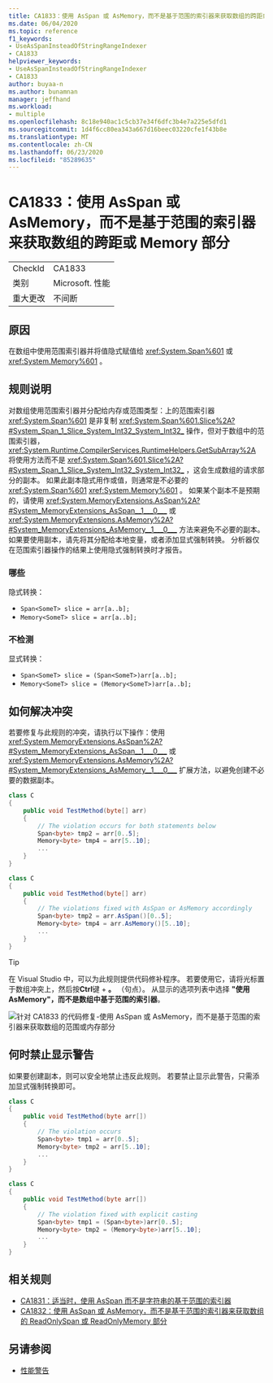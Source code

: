 ```yaml
---
title: CA1833：使用 AsSpan 或 AsMemory，而不是基于范围的索引器来获取数组的跨距或 Memory 部分
ms.date: 06/04/2020
ms.topic: reference
f1_keywords:
- UseAsSpanInsteadOfStringRangeIndexer
- CA1833
helpviewer_keywords:
- UseAsSpanInsteadOfStringRangeIndexer
- CA1833
author: buyaa-n
ms.author: bunamnan
manager: jeffhand
ms.workload:
- multiple
ms.openlocfilehash: 8c18e940ac1c5cb37e34f6dfc3b4e7a225e5dfd1
ms.sourcegitcommit: 1d4f6cc80ea343a667d16beec03220cfe1f43b8e
ms.translationtype: MT
ms.contentlocale: zh-CN
ms.lasthandoff: 06/23/2020
ms.locfileid: "85289635"
---
```

# <a name="ca1833-use-asspan-or-asmemory-instead-of-range-based-indexers-for-getting-span-or-memory-portion-of-an-array"></a>CA1833：使用 AsSpan 或 AsMemory，而不是基于范围的索引器来获取数组的跨距或 Memory 部分

|||
|-|-|
|CheckId|CA1833|
|类别|Microsoft. 性能|
|重大更改|不间断|

## <a name="cause"></a>原因

在数组中使用范围索引器并将值隐式赋值给 <xref:System.Span%601> 或 <xref:System.Memory%601> 。

## <a name="rule-description"></a>规则说明

对数组使用范围索引器并分配给内存或范围类型：上的范围索引器 <xref:System.Span%601> 是非复制 <xref:System.Span%601.Slice%2A?#System_Span_1_Slice_System_Int32_System_Int32_> 操作，但对于数组中的范围索引器， <xref:System.Runtime.CompilerServices.RuntimeHelpers.GetSubArray%2A> 将使用方法而不是 <xref:System.Span%601.Slice%2A?#System_Span_1_Slice_System_Int32_System_Int32_> ，这会生成数组的请求部分的副本。 如果此副本隐式用作或值，则通常是不必要的 <xref:System.Span%601> <xref:System.Memory%601> 。 如果某个副本不是预期的，请使用 <xref:System.MemoryExtensions.AsSpan%2A?#System_MemoryExtensions_AsSpan__1___0___> 或 <xref:System.MemoryExtensions.AsMemory%2A?#System_MemoryExtensions_AsMemory__1___0___> 方法来避免不必要的副本。 如果要使用副本，请先将其分配给本地变量，或者添加显式强制转换。 分析器仅在范围索引器操作的结果上使用隐式强制转换时才报告。

### <a name="detects"></a>哪些

隐式转换：
- `Span<SomeT> slice = arr[a..b];`
- `Memory<SomeT> slice = arr[a..b];`

### <a name="does-not-detect"></a>不检测

显式转换：
- `Span<SomeT> slice = (Span<SomeT>)arr[a..b];`
- `Memory<SomeT> slice = (Memory<SomeT>)arr[a..b];`

## <a name="how-to-fix-violations"></a>如何解决冲突

若要修复与此规则的冲突，请执行以下操作：使用 <xref:System.MemoryExtensions.AsSpan%2A?#System_MemoryExtensions_AsSpan__1___0___> 或 <xref:System.MemoryExtensions.AsMemory%2A?#System_MemoryExtensions_AsMemory__1___0___> 扩展方法，以避免创建不必要的数据副本。

```csharp
class C
{
    public void TestMethod(byte[] arr)
    {
        // The violation occurs for both statements below
        Span<byte> tmp2 = arr[0..5];
        Memory<byte> tmp4 = arr[5..10];     
        ...
    }
}
```

```csharp
class C
{
    public void TestMethod(byte[] arr)
    {
        // The violations fixed with AsSpan or AsMemory accordingly
        Span<byte> tmp2 = arr.AsSpan()[0..5];
        Memory<byte> tmp4 = arr.AsMemory()[5..10];  
        ...
    }
}
```

> [!TIP]
> 在 Visual Studio 中，可以为此规则提供代码修补程序。 若要使用它，请将光标置于数组冲突上，然后按**Ctrl**键 + **。** （句点）。 从显示的选项列表中选择 **"使用 AsMemory"，而不是数组中基于范围的索引器**。
>
> ![针对 CA1833 的代码修复-使用 AsSpan 或 AsMemory，而不是基于范围的索引器来获取数组的范围或内存部分](media/ca1833_codefix.png)

## <a name="when-to-suppress-warnings"></a>何时禁止显示警告

如果要创建副本，则可以安全地禁止违反此规则。 若要禁止显示此警告，只需添加显式强制转换即可。

```csharp
class C
{
    public void TestMethod(byte arr[])
    {
        // The violation occurs
        Span<byte> tmp1 = arr[0..5];
        Memory<byte> tmp2 = arr[5..10]; 
        ...
    }
}
```

```csharp
class C
{
    public void TestMethod(byte arr[])
    {
        // The violation fixed with explicit casting
        Span<byte> tmp1 = (Span<byte>)arr[0..5];
        Memory<byte> tmp2 = (Memory<byte>)arr[5..10];
        ...
    }
}
```

## <a name="related-rules"></a>相关规则

- [CA1831：适当时，使用 AsSpan 而不是字符串的基于范围的索引器](ca1831.md)
- [CA1832：使用 AsSpan 或 AsMemory，而不是基于范围的索引器来获取数组的 ReadOnlySpan 或 ReadOnlyMemory 部分](ca1832.md)

## <a name="see-also"></a>另请参阅

- [性能警告](../code-quality/performance-warnings.md)
